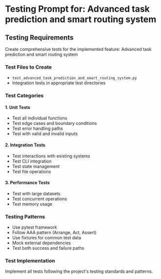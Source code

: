 # Testing Prompt for: Advanced task prediction and smart routing system

## Testing Requirements

Create comprehensive tests for the implemented feature: Advanced task prediction and smart routing system

### Test Files to Create
- `test_advanced_task_prediction_and_smart_routing_system.py`
- Integration tests in appropriate test directories

### Test Categories

#### 1. Unit Tests
- Test all individual functions
- Test edge cases and boundary conditions
- Test error handling paths
- Test with valid and invalid inputs

#### 2. Integration Tests
- Test interactions with existing systems
- Test CLI integration
- Test state management
- Test file operations

#### 3. Performance Tests
- Test with large datasets
- Test concurrent operations
- Test memory usage

### Testing Patterns
- Use pytest framework
- Follow AAA pattern (Arrange, Act, Assert)
- Use fixtures for common test data
- Mock external dependencies
- Test both success and failure paths

### Test Implementation
Implement all tests following the project's testing standards and patterns.
